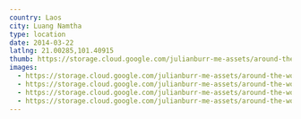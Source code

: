 ```yaml
---
country: Laos
city: Luang Namtha
type: location
date: 2014-03-22
latlng: 21.00285,101.40915
thumb: https://storage.cloud.google.com/julianburr-me-assets/around-the-world/laos/luang-namtha/IMG_3550--thumb.JPG
images:
  - https://storage.cloud.google.com/julianburr-me-assets/around-the-world/laos/luang-namtha/IMG_3551.JPG
  - https://storage.cloud.google.com/julianburr-me-assets/around-the-world/laos/luang-namtha/IMG_3548.JPG
  - https://storage.cloud.google.com/julianburr-me-assets/around-the-world/laos/luang-namtha/IMG_3549.JPG
  - https://storage.cloud.google.com/julianburr-me-assets/around-the-world/laos/luang-namtha/IMG_3550.JPG
---
```

